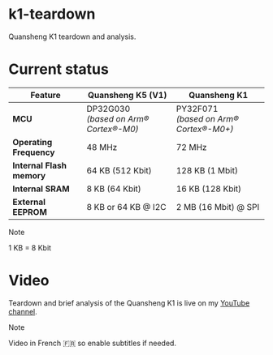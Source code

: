 # k1-teardown
Quansheng K1 teardown and analysis.

# Current status

| Feature                          | Quansheng K5 (V1)                                          | Quansheng K1                                                |
|----------------------------------|------------------------------------------------------------|-------------------------------------------------------------|
| **MCU**                          | DP32G030<br><em>*(based on Arm® Cortex®-M0)*</em>          | PY32F071<br><em>*(based on Arm® Cortex®-M0+)*</em>          |
| **Operating Frequency**          | 48 MHz                                                     | 72 MHz                                                      |
| **Internal Flash memory**        | 64 KB (512 Kbit)                                           | 128 KB (1 Mbit)                                             |
| **Internal SRAM**                | 8 KB (64 Kbit)                                             | 16 KB (128 Kbit)                                            |
| **External EEPROM**              | 8 KB or 64 KB @ I2C                                        | 2 MB (16 Mbit) @ SPI                                        |

> [!NOTE] 
> 1 KB = 8 Kbit

# Video

Teardown and brief analysis of the Quansheng K1 is live on my [YouTube channel](https://youtube.com/watch?v=e1Crl61yyE4). 

> [!NOTE] 
> Video in French 🇫🇷 so enable subtitles if needed.